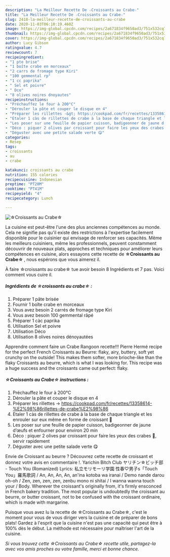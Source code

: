 ```yaml
---
description: "La Meilleur Recette De ☆Croissants au Crabe☆"
title: "La Meilleur Recette De ☆Croissants au Crabe☆"
slug: 2418-la-meilleur-recette-de-croissants-au-crabe
date: 2020-11-03T06:10:19.460Z
image: https://img-global.cpcdn.com/recipes/2a671834f9650ad3/751x532cq70/☆croissants-au-crabe☆-photo-principale-de-la-recette.jpg
thumbnail: https://img-global.cpcdn.com/recipes/2a671834f9650ad3/751x532cq70/☆croissants-au-crabe☆-photo-principale-de-la-recette.jpg
cover: https://img-global.cpcdn.com/recipes/2a671834f9650ad3/751x532cq70/☆croissants-au-crabe☆-photo-principale-de-la-recette.jpg
author: Lucy Gibson
ratingvalue: 4.7
reviewcount: 7
recipeingredient:
- "1 pte brise"
- "1 boîte crabe en morceaux"
- "2 carrs de fromage type Kiri"
- "100 gemmental rp"
- "1 cc paprika"
- " Sel et poivre"
- " Dco"
- "8 olives noires dnoyautes"
recipeinstructions:
- "Préchauffez le four à 200°C"
- "Dérouler la pâte et couper le disque en 4"
- "Préparer les rillettes -&gt; https://cookpad.com/fr/recettes/13358614-%E2%98%86rillettes-de-crabe%E2%98%86"
- "Etaler 1 càs de rillettes de crabe à la base de chaque triangle et les enrouler sur eux même en forme de croissant 🥐"
- "Les poser sur une feuille de papier cuisson, badigeonner de jaune d’œufs et enfourner pour environ 20 min"
- "Déco : piquer 2 olives par croissant pour faire les yeux des crabes 🦀, servir rapidement"
- "Déguster avec une petite salade verte 😋"
categories:
- Resep
tags:
- croissants
- au
- crabe

katakunci: croissants au crabe 
nutrition: 155 calories
recipecuisine: Indonesian
preptime: "PT20M"
cooktime: "PT41M"
recipeyield: "4"
recipecategory: Lunch

---
```



![☆Croissants au Crabe☆](https://img-global.cpcdn.com/recipes/2a671834f9650ad3/751x532cq70/☆croissants-au-crabe☆-photo-principale-de-la-recette.jpg)

La cuisine est peut-être l'une des plus anciennes compétences au monde. Cela ne signifie pas qu'il existe des restrictions à l'expertise facilement disponible pour le cuisinier qui envisage de renforcer ses capacités. Même les meilleurs cuisiniers, même les professionnels, peuvent constamment découvrir de nouveaux plats, approches et techniques pour améliorer leurs compétences en cuisine, alors essayons cette recette de <strong> ☆Croissants au Crabe☆ </strong>, nous espérons que vous aimerez il.

<!--inarticleads1-->

À faire ☆croissants au crabe☆ tue avoir besoin 8 Ingrédients et 7 pas. Voici comment vous cuire il.

##### Ingrédients de ☆croissants au crabe☆ :

1. Préparer 1 pâte brisée
1. Fournir 1 boîte crabe en morceaux
1. Vous avez besoin 2 carrés de fromage type Kiri
1. Vous avez besoin 100 gemmental râpé
1. Préparer 1 càc paprika
1. Utilisation  Sel et poivre
1. Utilisation  Déco
1. Utilisation 8 olives noires dénoyautées


Apprendre comment faire un Crabe Rangoon recette!!! Pierre Hermé recipe for the perfect French Croissants au Beurre: flaky, airy, buttery, soft yet crunchy on the outside! This makes them softer, more brioche-like than the flaky Croissants au beurre, which is what I was looking for. This recipe was a huge success and the croissants came out perfect: flaky. 

<!--inarticleads2-->

##### ☆Croissants au Crabe☆ instructions :

1. Préchauffez le four à 200°C
1. Dérouler la pâte et couper le disque en 4
1. Préparer les rillettes -&gt; https://cookpad.com/fr/recettes/13358614-%E2%98%86rillettes-de-crabe%E2%98%86
1. Etaler 1 càs de rillettes de crabe à la base de chaque triangle et les enrouler sur eux même en forme de croissant 🥐
1. Les poser sur une feuille de papier cuisson, badigeonner de jaune d’œufs et enfourner pour environ 20 min
1. Déco : piquer 2 olives par croissant pour faire les yeux des crabes 🦀, servir rapidement
1. Déguster avec une petite salade verte 😋


Envie de Croissant au beurre ? Découvrez cette recette de croissant et donnez votre avis en commentaire !. Yarichin Bitch Club ヤリチン☆ビッチ部 - Touch You (Romanized) Lyrics: 私立モリモーリ学園 性春♡男子s「Touch You」羅馬歌詞 / An, An, An, An, an&#39;ina kotoba wa iranai / Demo nande darou oh-oh / Zen, zen, zen, zen, zenbu mono ni shitai / I wanna wanna touch your / Body. Wherever the croissant&#39;s originally from, it&#39;s firmly ensconced in French bakery tradition. The most popular is undoubtedly the croissant au beurre, or butter croissant, not to be confused with the croissant ordinaire, which is made with margarine. 

<!--inarticleads1-->

<p>
Puisque vous avez lu la recette de ☆Croissants au Crabe☆, c'est le moment pour vous de vous diriger vers la cuisine et de préparer de bons plats! Gardez à l'esprit que la cuisine n'est pas une capacité qui peut être à 100% dès le début. La méthode est nécessaire pour maîtriser l'art de la cuisine.
</p>

<p>
<i>Si vous trouvez cette ☆Croissants au Crabe☆ recette utile, partagez-la avec vos amis proches ou votre famille, merci et bonne chance.</i>
</p>
